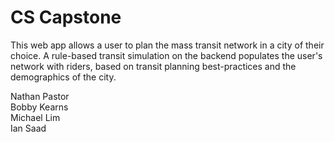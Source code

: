 CS Capstone
=========
This web app allows a user to plan the mass transit network in a city of their 
choice. A rule-based transit simulation on the backend populates the user's 
network with riders, based on transit planning best-practices and the 
demographics of the city.

Nathan Pastor <br/>
Bobby Kearns <br/>
Michael Lim <br/>
Ian Saad <br/>
